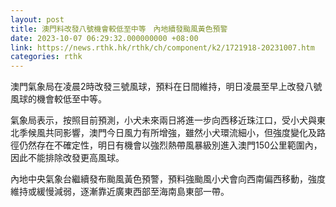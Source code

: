 ```yaml
---
layout: post
title: 澳門料改發八號機會較低至中等　內地續發颱風黃色預警
date: 2023-10-07 06:29:32.000000000 +08:00
link: https://news.rthk.hk/rthk/ch/component/k2/1721918-20231007.htm
categories: rthk
---
```


澳門氣象局在凌晨2時改發三號風球，預料在日間維持，明日凌晨至早上改發八號風球的機會較低至中等。

氣象局表示，按照目前預測，小犬未來兩日將進一步向西移近珠江口，受小犬與東北季候風共同影響，澳門今日風力有所增強，雖然小犬環流細小，但強度變化及路徑仍然存在不確定性，明日有機會以強烈熱帶風暴級別進入澳門150公里範圍內，因此不能排除改發更高風球。

內地中央氣象台繼續發布颱風黃色預警，預料強颱風小犬會向西南偏西移動，強度維持或緩慢減弱，逐漸靠近廣東西部至海南島東部一帶。
